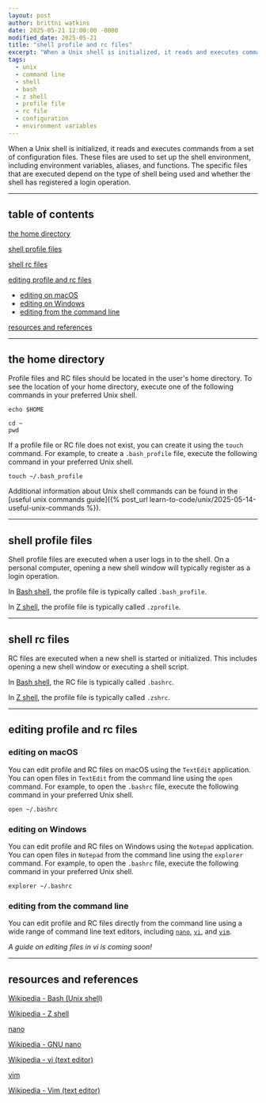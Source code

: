 ```yaml
---
layout: post
author: brittni watkins
date: 2025-05-21 12:00:00 -0000
modified_date: 2025-05-21
title: "shell profile and rc files"
excerpt: "When a Unix shell is initialized, it reads and executes commands from a set of configuration files. These files are used to set up the shell environment, including environment variables, aliases, and functions."
tags:
  - unix
  - command line
  - shell
  - bash
  - z shell
  - profile file
  - rc file
  - configuration
  - environment variables
---
```


When a Unix shell is initialized, it reads and executes commands from a set of configuration files. These files are used to set up the shell environment, including environment variables, aliases, and functions. The specific files that are executed depend on the type of shell being used and whether the shell has registered a login operation.

----

## table of contents

[the home directory](#the-home-directory)

[shell profile files](#shell-profile-files)

[shell rc files](#shell-rc-files)

[editing profile and rc files](#editing-profile-and-rc-files)
- [editing on macOS](#editing-on-macos)
- [editing on Windows](#editing-on-windows)
- [editing from the command line](#editing-from-the-command-line)

[resources and references](#resources-and-references)

----

## the home directory

Profile files and RC files should be located in the user's home directory. To see the location of your home directory, execute one of the following commands in your preferred Unix shell.

```shell
echo $HOME
```

```shell
cd ~
pwd
```

If a profile file or RC file does not exist, you can create it using the `touch` command. For example, to create a `.bash_profile` file, execute the following command in your preferred Unix shell.

```shell
touch ~/.bash_profile
```

Additional information about Unix shell commands can be found in the [useful unix commands guide]({% post_url learn-to-code/unix/2025-05-14-useful-unix-commands %}).

----

## shell profile files

Shell profile files are executed when a user logs in to the shell. On a personal computer, opening a new shell window will typically register as a login operation.

In [Bash shell](https://en.wikipedia.org/wiki/Bash_(Unix_shell)), the profile file is typically called `.bash_profile`.

In [Z shell](https://en.wikipedia.org/wiki/Z_shell), the profile file is typically called `.zprofile`.

----

## shell rc files

RC files are executed when a new shell is started or initialized. This includes opening a new shell window or executing a shell script.

In [Bash shell](https://en.wikipedia.org/wiki/Bash_(Unix_shell)), the RC file is typically called `.bashrc`.

In [Z shell](https://en.wikipedia.org/wiki/Z_shell), the profile file is typically called `.zshrc`.

----

## editing profile and rc files

### editing on macOS

You can edit profile and RC files on macOS using the `TextEdit` application. You can open files in `TextEdit` from the command line using the `open` command. For example, to open the `.bashrc` file, execute the following command in your preferred Unix shell.

```shell
open ~/.bashrc
```

### editing on Windows

You can edit profile and RC files on Windows using the `Notepad` application. You can open files in `Notepad` from the command line using the `explorer` command. For example, to open the `.bashrc` file, execute the following command in your preferred Unix shell.

```shell
explorer ~/.bashrc
```

### editing from the command line

You can edit profile and RC files directly from the command line using a wide range of command line text editors, including [`nano`](https://www.nano-editor.org/), [`vi`](https://en.wikipedia.org/wiki/Vi_(text_editor)), and [`vim`](https://www.vim.org/).

*A guide on editing files in vi is coming soon!*

<!-- TODO - link to editing files in vi post -->

----

## resources and references

[Wikipedia - Bash (Unix shell)](https://en.wikipedia.org/wiki/Bash_(Unix_shell))

[Wikipedia - Z shell](https://en.wikipedia.org/wiki/Z_shell)

[nano](https://www.nano-editor.org/)

[Wikipedia - GNU nano](https://en.wikipedia.org/wiki/GNU_nano)

[Wikipedia - vi (text editor)](https://en.wikipedia.org/wiki/Vi_(text_editor))

[vim](https://www.vim.org/)

[Wikipedia - Vim (text editor)](https://en.wikipedia.org/wiki/Vim_(text_editor))
